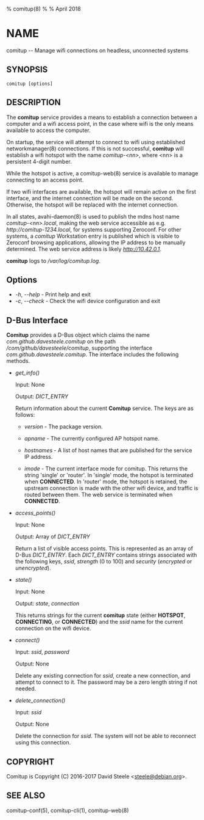 % comitup(8)
%
% April 2018

# NAME

comitup -- Manage wifi connections on headless, unconnected systems

## SYNOPSIS

`comitup [options]`

## DESCRIPTION

The **comitup** service provides a means to establish a connection between a
computer and a wifi access point, in the case where wifi is the only means
available to access the computer.

On startup, the service will attempt to connect to wifi using established
networkmanager(8) connections. If this is not successful, **comitup** will
establish a wifi hotspot with the name _comitup-&lt;nn&gt;_, where &lt;nn&gt; is
a persistent 4-digit number.

While the hotspot is active, a comitup-web(8) service is available to manage
connecting to an access point.

If two wifi interfaces are available, the hotspot will remain active on the
first interface, and the internet connection will be made on the second.
Otherwise, the hotspot will be replaced with the internet connection.

In all states, avahi-daemon(8) is used to publish the mdns host name
_comitup-&lt;nn&gt;.local_, making the web service accessible
as e.g. _http://comitup-1234.local_, for systems supporting Zeroconf. For other
systems, a _comitup_ Workstation entry is published which is visible to Zeroconf
browsing applications, allowing the IP address to be manually determined.
The web service address is likely _http://10.42.0.1_.

**comitup** logs to _/var/log/comitup.log_.

## Options
  * _-h_, _--help_ - Print help and exit
  * _-c_, _--check_ - Check the wifi device configuration and exit

## D-Bus Interface

**Comitup** provides a D-Bus object which claims the name
_com.github.davesteele.comitup_ on the path
_/com/github/davesteele/comitup_, supporting the
interface _com.github.davesteele.comitup_. The interface includes the
following methods.

  * _get_info()_

    Input: None

    Output: _DICT_ENTRY_

    Return information about the current **Comitup** service. The keys are
    as follows:

      * _version_ - The package version.

      * _apname_ - The currently configured AP hotspot name.

      * _hostnames_ - A list of host names that are published for the service
        IP address.

      * _imode_ - The current interface mode for comitup. This returns the string
        'single' or 'router'. In 'single' mode, the hotspot is terminated when
        **CONNECTED**. In 'router' mode, the hotspot is retained, the upstream
        connection is made with the other wifi device, and traffic is routed
        between them. The web service is terminated when **CONNECTED**.

  * _access_points()_

    Input: None

    Output: Array of _DICT_ENTRY_

    Return a list of visible access points. This is represented as an array
    of D-Bus _DICT_ENTRY_. Each _DICT_ENTRY_ contains strings associated with
    the following keys, _ssid_, _strength_ (0 to 100) and _security_
    (_encrypted_ or _unencrypted_).

  * _state()_

    Input: None

    Output: _state_, _connection_

    This returns strings for the current **comitup** state (either
    **HOTSPOT**, **CONNECTING**, or **CONNECTED**) and the _ssid_ name for
    the current connection on the wifi device.

  * _connect()_

    Input: _ssid_, _password_

    Output: None

    Delete any existing connection for _ssid_, create a new connection, and
    attempt to connect to it. The password may be a zero length string if
    not needed.

  * _delete_connection()_

    Input: _ssid_

    Output: None

    Delete the connection for _ssid_. The system will not be able to reconnect
    using this connection.

## COPYRIGHT

Comitup is Copyright (C) 2016-2017 David Steele &lt;steele@debian.org&gt;.

## SEE ALSO

comitup-conf(5), comitup-cli(1), comitup-web(8)
